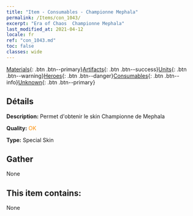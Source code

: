 ```yaml
---
title: "Item - Consumables - Championne Mephala"
permalink: /Items/con_1043/
excerpt: "Era of Chaos  Championne Mephala"
last_modified_at: 2021-04-12
locale: fr
ref: "con_1043.md"
toc: false
classes: wide
---
```

 [Materials](/fr/Items/){: .btn .btn--primary}[Artifacts](/fr/Items/Artifacts/){: .btn .btn--success}[Units](/fr/Items/Units/){: .btn .btn--warning}[Heroes](/fr/Items/Heroes/){: .btn .btn--danger}[Consumables](/fr/Items/Consumables/){: .btn .btn--info}[Unknown](/fr/Items/Unknown/){: .btn .btn--primary}

## Détails
 **Description:** Permet d'obtenir le skin Championne de Mephala

 **Quality:** <span style="color: #FF8C00">OK</span>

 **Type:** Special Skin

## Gather

  None

## This item contains:

  None

